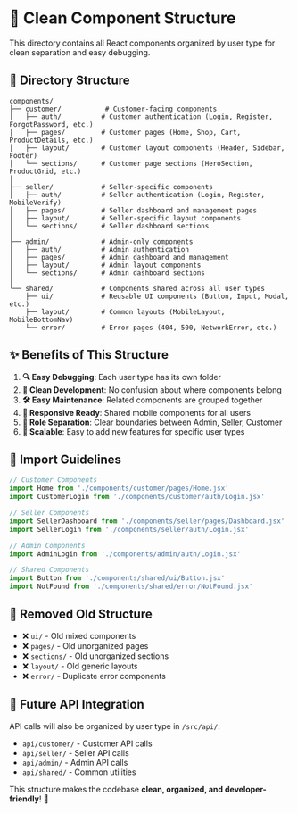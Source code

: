 # 🎯 Clean Component Structure

This directory contains all React components organized by user type for clean separation and easy debugging.

## 📁 Directory Structure

```
components/
├── customer/           # Customer-facing components
│   ├── auth/          # Customer authentication (Login, Register, ForgotPassword, etc.)
│   ├── pages/         # Customer pages (Home, Shop, Cart, ProductDetails, etc.)
│   ├── layout/        # Customer layout components (Header, Sidebar, Footer)
│   └── sections/      # Customer page sections (HeroSection, ProductGrid, etc.)
│
├── seller/            # Seller-specific components
│   ├── auth/          # Seller authentication (Login, Register, MobileVerify)
│   ├── pages/         # Seller dashboard and management pages
│   ├── layout/        # Seller-specific layout components
│   └── sections/      # Seller dashboard sections
│
├── admin/             # Admin-only components
│   ├── auth/          # Admin authentication
│   ├── pages/         # Admin dashboard and management
│   ├── layout/        # Admin layout components
│   └── sections/      # Admin dashboard sections
│
└── shared/            # Components shared across all user types
    ├── ui/            # Reusable UI components (Button, Input, Modal, etc.)
    ├── layout/        # Common layouts (MobileLayout, MobileBottomNav)
    └── error/         # Error pages (404, 500, NetworkError, etc.)
```

## ✨ Benefits of This Structure

1. **🔍 Easy Debugging**: Each user type has its own folder
2. **🚀 Clean Development**: No confusion about where components belong
3. **🛠️ Easy Maintenance**: Related components are grouped together
4. **📱 Responsive Ready**: Shared mobile components for all users
5. **🔐 Role Separation**: Clear boundaries between Admin, Seller, Customer
6. **🔄 Scalable**: Easy to add new features for specific user types

## 🎯 Import Guidelines

```javascript
// Customer Components
import Home from './components/customer/pages/Home.jsx'
import CustomerLogin from './components/customer/auth/Login.jsx'

// Seller Components
import SellerDashboard from './components/seller/pages/Dashboard.jsx'
import SellerLogin from './components/seller/auth/Login.jsx'

// Admin Components
import AdminLogin from './components/admin/auth/Login.jsx'

// Shared Components
import Button from './components/shared/ui/Button.jsx'
import NotFound from './components/shared/error/NotFound.jsx'
```

## 🚫 Removed Old Structure

- ❌ `ui/` - Old mixed components
- ❌ `pages/` - Old unorganized pages
- ❌ `sections/` - Old unorganized sections
- ❌ `layout/` - Old generic layouts
- ❌ `error/` - Duplicate error components

## 🔮 Future API Integration

API calls will also be organized by user type in `/src/api/`:
- `api/customer/` - Customer API calls
- `api/seller/` - Seller API calls
- `api/admin/` - Admin API calls
- `api/shared/` - Common utilities

This structure makes the codebase **clean, organized, and developer-friendly**! 🎉